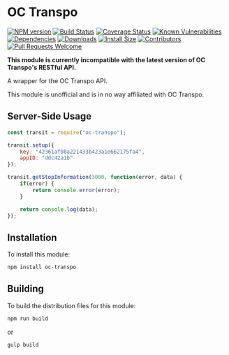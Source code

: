 # OC Transpo

[![NPM version][npm-version-image]][npm-url]
[![Build Status][build-status-image]][build-status-url]
[![Coverage Status][coverage-image]][coverage-url]
[![Known Vulnerabilities][vulnerabilities-image]][vulnerabilities-url]
[![Dependencies][dependencies-image]][dependencies-url]
[![Downloads][npm-downloads-image]][npm-url]
[![Install Size][install-size-image]][install-size-url]
[![Contributors][contributors-image]][contributors-url]
[![Pull Requests Welcome][pull-requests-image]][pull-requests-url]

**This module is currently incompatible with the latest version of OC Transpo's RESTful API.**

A wrapper for the OC Transpo API.

This module is unofficial and is in no way affiliated with OC Transpo.

## Server-Side Usage

```javascript
const transit = require("oc-transpo");

transit.setup({
	key: "42361af08a221433b423a1e662175fa4",
	appID: "ddc42a1b"
});

transit.getStopInformation(3000, function(error, data) {
	if(error) {
		return console.error(error);
	}

	return console.log(data);
});
```

## Installation

To install this module:
```bash
npm install oc-transpo
```

## Building

To build the distribution files for this module:
```bash
npm run build
```
or
```bash
gulp build
```

[npm-url]: https://www.npmjs.com/package/oc-transpo
[npm-version-image]: https://img.shields.io/npm/v/oc-transpo.svg
[npm-downloads-image]: http://img.shields.io/npm/dm/oc-transpo.svg

[build-status-url]: https://travis-ci.org/nitro404/oc-transpo
[build-status-image]: https://travis-ci.org/nitro404/oc-transpo.svg?branch=master

[coverage-url]: https://coveralls.io/github/nitro404/oc-transpo?branch=master
[coverage-image]: https://coveralls.io/repos/github/nitro404/oc-transpo/badge.svg?branch=master

[vulnerabilities-url]: https://snyk.io/test/github/nitro404/oc-transpo?targetFile=package.json
[vulnerabilities-image]: https://snyk.io/test/github/nitro404/oc-transpo/badge.svg?targetFile=package.json

[dependencies-url]: https://david-dm.org/nitro404/oc-transpo
[dependencies-image]: https://img.shields.io/david/nitro404/oc-transpo.svg

[install-size-url]: https://packagephobia.now.sh/result?p=oc-transpo
[install-size-image]: https://badgen.net/packagephobia/install/oc-transpo

[contributors-url]: https://github.com/nitro404/oc-transpo/graphs/contributors
[contributors-image]: https://img.shields.io/github/contributors/nitro404/oc-transpo.svg

[pull-requests-url]: https://github.com/nitro404/oc-transpo/pulls
[pull-requests-image]: https://img.shields.io/badge/PRs-welcome-brightgreen.svg
